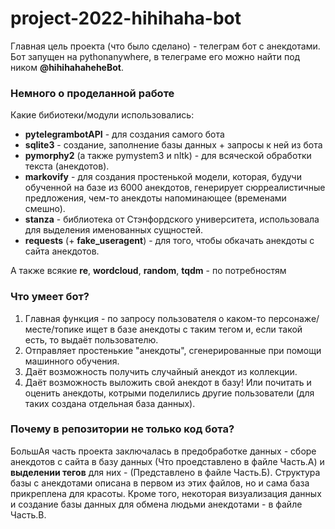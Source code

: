 # project-2022-hihihaha-bot

Главная цель проекта (что было сделано) - телеграм бот с анекдотами. Бот запущен на pythonanywhere, в телеграме его можно найти под ником **@hihihahaheheBot**.

### Немного о проделанной работе
Какие бибиотеки/модули использовались:
* **pytelegrambotAPI** - для создания самого бота
* **sqlite3** - создание, заполнение базы данных + запросы к ней из бота
* **pymorphy2** (а также pymystem3 и nltk) - для всяческой обработки текста (анекдотов).
* **markovify** - для создания простенькой модели, которая, будучи обученной на базе из 6000 анекдотов, генерирует сюрреалистичные предложения, чем-то анекдоты напоминающее (временами смешно).
* **stanza** - библиотека от Стэнфордского университета, использовала для выделения именованных сущностей.
* **requests** (+ **fake_useragent**) - для того, чтобы обкачать анекдоты с сайта анекдотов.

А также всякие **re**, **wordcloud**, **random**, **tqdm** - по потребностям

### Что умеет бот?
1. Главная функция - по запросу пользователя о каком-то персонаже/месте/топике ищет в базе анекдоты с таким тегом и, если такой есть, то выдаёт пользователю.
2. Отправляет простенькие "анекдоты", сгенерированные при помощи машинного обучения.
3. Даёт возможность получить случайный анекдот из коллекции.
4. Даёт возможность выложить свой анекдот в базу! Или почитать и оценить анекдоты, котрыми поделились другие пользователи (для таких создана отдельная база данных).

### Почему в репозитории не только код бота?
БольшАя часть проекта заключалась в предобработке данных - сборе анекдотов с сайта в базу данных (Что проедставлено в файле Часть.А) и **выделении тегов** для них - (Представлено в файле Часть.Б). Структура базы с анекдотами описана в первом из этих файлов, но и сама база прикреплена для красоты. Кроме того, некоторая визуализация данных и создание базы данных для обмена людьми анекдотами - в файле Часть.В.



